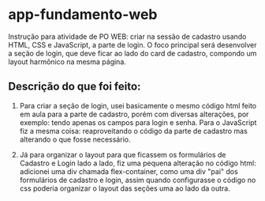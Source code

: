 # app-fundamento-web
Instrução para atividade de PO WEB: criar na sessão de cadastro usando HTML, CSS e JavaScript, a parte de login. O foco principal será desenvolver a seção de login, que deve ficar ao lado do card de cadastro, compondo um layout harmônico na mesma página. 

## Descrição do que foi feito:
1. Para criar a seção de login, usei basicamente o mesmo código html feito em aula para a parte de cadastro, porém com diversas alterações, por exemplo: tendo apenas os campos para login e senha. Para o JavaScript fiz a mesma coisa: reaproveitando o código da parte de cadastro mas alterando o que fosse necessário.

2. Já para organizar o layout para que ficassem os formulários de Cadastro e Login lado a lado, fiz uma pequena alteração no código html: adicionei uma div chamada flex-container, como uma div "pai" dos formulários de cadastro e login, assim quando configurasse o código no css poderia organizar o layout das seções uma ao lado da outra.

